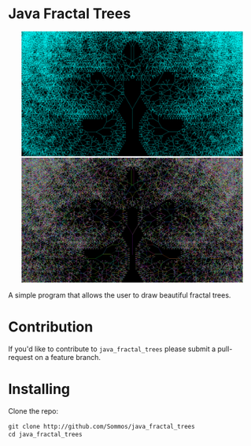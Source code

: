 # Java Fractal Trees

<p align="center">
    <img src="readme_image_0.png" width="450" />
    <img src="readme_image_1.png" width="450" />
</p>

A simple program that allows the user to draw beautiful fractal trees.

# Contribution

If you'd like to contribute to `java_fractal_trees` please submit a pull-request on a
feature branch.

# Installing

Clone the repo:

    git clone http://github.com/Sommos/java_fractal_trees
    cd java_fractal_trees
